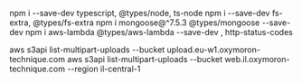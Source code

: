npm i  --save-dev typescript, @types/node, ts-node
npm i --save-dev fs-extra, @types/fs-extra
npm i mongoose@^7.5.3 @types/mongoose --save-dev
npm i aws-lambda @types/aws-lambda --save-dev , http-status-codes


aws s3api list-multipart-uploads --bucket upload.eu-w1.oxymoron-technique.com
aws s3api list-multipart-uploads --bucket web.il.oxymoron-technique.com --region il-central-1